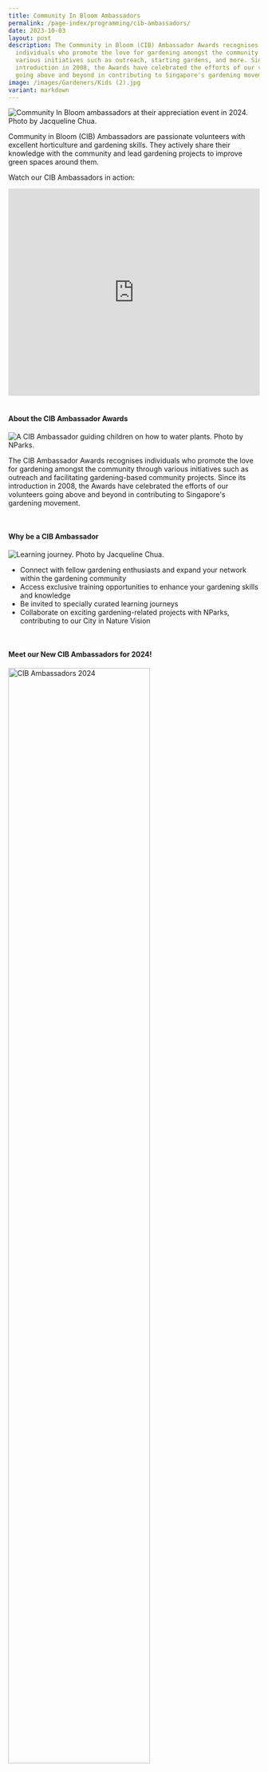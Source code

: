 ```yaml
---
title: Community In Bloom Ambassadors
permalink: /page-index/programming/cib-ambassadors/
date: 2023-10-03
layout: post
description: The Community in Bloom (CIB) Ambassador Awards recognises
  individuals who promote the love for gardening amongst the community through
  various initiatives such as outreach, starting gardens, and more. Since its
  introduction in 2008, the Awards have celebrated the efforts of our volunteers
  going above and beyond in contributing to Singapore's gardening movement.
image: /images/Gardeners/Kids (2).jpg
variant: markdown
---
```

<style>
details {
	cursor: pointer;
	}
	
details > summary {
	text-indent:-22px;
	margin-left:22px;
	}

details > p {
	margin-left: 22px;
	}

details > ol li {
	margin-left: 22px;
	font-size:
	}
	
details[open] > summary {
	font-weight: 800;
	}
	
.wrapper {
		display: grid;
		grid-template-columns: repeat(auto-fit, minmax(100px, 150px));
		grid-template-rows: auto-fit;
		column-gap: 10px;
		row-gap: 10px;
		text-align: center;
	}

.box{
		border: solid 1px #215732;
		background: #215732;
		border-radius: 10px;
		padding: 10px;
	}
</style>

<section>
	<img title="Community In Bloom ambassadors at their appreciation event in 2024. Photo by Jacqueline Chua." src="/images/Gardeners/Ambassadors_2024_JacquelineChua.jpg">
<p>Community in Bloom (CIB) Ambassadors are passionate volunteers with excellent horticulture and gardening skills. They actively share their knowledge with the community and lead gardening projects to improve green spaces around them.</p>
	
<p>Watch our CIB Ambassadors in action:</p>
	<iframe width="100%" height="415" src="https://www.youtube.com/embed/NjoavpXdiX4?si=tr229_ZUR517j94X" title="YouTube video player" frameborder="0" allow="accelerometer; autoplay; clipboard-write; encrypted-media; gyroscope; picture-in-picture; web-share" allowfullscreen=""></iframe>	<br> 
</section>

<br>
<section>	
<h4>About the CIB Ambassador Awards</h4>
	<img title="A CIB Ambassador guiding children on how to water plants. Photo by NParks." src="/images/Gardeners/kids%20(2).jpg">
	<p>The CIB Ambassador Awards recognises individuals who promote the love for gardening amongst the community through various initiatives such as outreach and facilitating gardening-based community projects. Since its introduction in 2008, the Awards have celebrated the efforts of our volunteers going above and beyond in contributing to Singapore's gardening movement.</p> 
</section>
<br>
<section>
	<h4>Why be a CIB Ambassador</h4>
	<img title="Learning journey. Photo by Jacqueline Chua." src="/images/Gardeners/Ambs_on_learning_journey__OCBC_Arboretum_.jpg">
	<ul>
		<li>Connect with fellow gardening enthusiasts and expand your network within the gardening community</li>
		<li>Access exclusive training opportunities to enhance your gardening skills and knowledge</li>
		<li>Be invited to specially curated learning journeys</li>
		<li>Collaborate on exciting gardening-related projects with NParks, contributing to our City in Nature Vision</li>
</ul></section>
<br>	
<section>
	<h4>Meet our New CIB Ambassadors for 2024!</h4>
	<img style="height:75%; width:75%" alt="CIB Ambassadors 2024" src="/images/2024%20cib%20ambassadors%20collage.jpg">
	<br><br>
</section>

<section>
	<h4>Recipients of Past CIB Ambassador Awards</h4>
<p></p>
	<ul class="jekyllcodex_accordion">
		<li><input type="checkbox" id="accordion1">
		<label for="accordion1"><strong>Click here to see the full list of our CIB Ambassadors to date!</strong></label><div>
			<table>
				<tbody>
					<tr>
						<td style="padding: 5px; text-align: left;">Abdul Kareem Bin Nizam Mohideen</td>
    					<td style="padding: 5px; text-align: left;">Albert Quek</td>
    					<td style="padding: 5px; text-align: left;">Andy Ang Hock Seng</td>
  				</tr>
  				<tr>
    					<td style="padding: 5px; text-align: left;">Ang Aik Leng Allen, PBM</td>
    					<td style="padding: 5px; text-align: left;">Angie Wong Chiew Shiar</td>
					<td style="padding: 5px; text-align: left;">Anjalai Ammal</td>
  </tr>
  <tr>
    <td style="padding: 5px; text-align: left;">Asari Bin Rafie</td>
    <td style="padding: 5px; text-align: left;">Astikoma Binte Sumali</td>
    <td style="padding: 5px; text-align: left;">Ben Thum</td>
  </tr>
  <tr>
    <td style="padding: 5px; text-align: left;">Bucktha Seelan</td>
    <td style="padding: 5px; text-align: left;">Chan Kieu</td>
    <td style="padding: 5px; text-align: left;">Cheryl, Wee Ngah Leng</td>
  </tr>
  <tr>
    <td style="padding: 5px; text-align: left;">Chia Yen Ling, Celeste</td>
    <td style="padding: 5px; text-align: left;">Choo Kim Poh, PBM</td>
    <td style="padding: 5px; text-align: left;">Chow Lai Kuen (Constance)</td>
  </tr>
  <tr>
    <td style="padding: 5px; text-align: left;">Darren Ng Boon Kiang</td>
    <td style="padding: 5px; text-align: left;">David Yu</td>
    <td style="padding: 5px; text-align: left;">Desmond Tan Soon Keong</td>
  </tr>
  <tr>
    <td style="padding: 5px; text-align: left;">Dominic Seow Eng Poo</td>
    <td style="padding: 5px; text-align: left;">Doris Yuen Kum Yeng</td>
    <td style="padding: 5px; text-align: left;">Elsie Chua Guek Muay</td>
  </tr>
  <tr>
    <td style="padding: 5px; text-align: left;">Felicia Tan</td>
    <td style="padding: 5px; text-align: left;">Fen Ng</td>
    <td style="padding: 5px; text-align: left;">Foo Jit Leang</td>
  </tr>
  <tr>
    <td style="padding: 5px; text-align: left;">Foziah Yeon</td>
    <td style="padding: 5px; text-align: left;">Frankie Tan Teck Siong</td>
    <td style="padding: 5px; text-align: left;">Fung Kah Wai, Roy</td>
  </tr>
  <tr>
    <td style="padding: 5px; text-align: left;">Gina Ong Liat Wah, PBM</td>
    <td style="padding: 5px; text-align: left;">Hamzah Bin Osman</td>
    <td style="padding: 5px; text-align: left;">Har Kiet Leng</td>
  </tr>
  <tr>
    <td style="padding: 5px; text-align: left;">Hashim Shariff</td>
    <td style="padding: 5px; text-align: left;">Hay Qing Hui</td>
    <td style="padding: 5px; text-align: left;">Iris Ho Sow Kheng</td>
  </tr>
  <tr>
    <td style="padding: 5px; text-align: left;">Ismail Bin Haji Suratman</td>
    <td style="padding: 5px; text-align: left;">James Lam Mong Wai</td>
    <td style="padding: 5px; text-align: left;">Jennifer Tan Swee Eng</td>
  </tr>
  <tr>
    <td style="padding: 5px; text-align: left;">Jimmy Oh</td>
    <td style="padding: 5px; text-align: left;">Joanora Ng Siew Lan</td>
    <td style="padding: 5px; text-align: left;">Joel Lee Zheng En</td>
  </tr>
  <tr>
    <td style="padding: 5px; text-align: left;">John Hou Chin Yong</td>
    <td style="padding: 5px; text-align: left;">Jonathan Sim Wei Ming</td>
    <td style="padding: 5px; text-align: left;">Joseph Wee En Pei</td>
  </tr>
  <tr>
    <td style="padding: 5px; text-align: left;">Josephine Tan Kwai Sim</td>
    <td style="padding: 5px; text-align: left;">Josephyne Ho</td>
    <td style="padding: 5px; text-align: left;">Joshua Liang</td>
  </tr>
  <tr>
    <td style="padding: 5px; text-align: left;">Judy Soo Poey Quin</td>
    <td style="padding: 5px; text-align: left;">Julia Liew Ah Sau</td>
    <td style="padding: 5px; text-align: left;">Julie Lim Mei Ying</td>
  </tr>
  <tr>
    <td style="padding: 5px; text-align: left;">Kamisah Bte Atan</td>
    <td style="padding: 5px; text-align: left;">Kevin Tan</td>
    <td style="padding: 5px; text-align: left;">Kirtida Mekani</td>
  </tr>
  <tr>
    <td style="padding: 5px; text-align: left;">Koh Yau Liong, Victor</td>
    <td style="padding: 5px; text-align: left;">Kong Wah Beng</td>
    <td style="padding: 5px; text-align: left;">Lalithama Nair</td>
  </tr>
  <tr>
    <td style="padding: 5px; text-align: left;">Lee Wei Ming</td>
    <td style="padding: 5px; text-align: left;">Leow Boon Geok Peggy</td>
    <td style="padding: 5px; text-align: left;">Lim Bee-Lee</td>
  </tr>
  <tr>
    <td style="padding: 5px; text-align: left;">Lim Keng Tiong</td>
    <td style="padding: 5px; text-align: left;">Lim Kian Lam</td>
    <td style="padding: 5px; text-align: left;">Lynnette Terh</td>
  </tr>
  <tr>
    <td style="padding: 5px; text-align: left;">May Lee May La</td>
    <td style="padding: 5px; text-align: left;">Mohan s/o Krishnamoorthy</td>
    <td style="padding: 5px; text-align: left;">Mohd Fairus Abd Manaf</td>
  </tr>
  <tr>
    <td style="padding: 5px; text-align: left;">Ng Jia Wei</td>
    <td style="padding: 5px; text-align: left;">Norasikin Bte Supelan</td>
    <td style="padding: 5px; text-align: left;">Normala Bte Alias</td>
  </tr>
  <tr>
    <td style="padding: 5px; text-align: left;">Oh Kee Swee</td>
    <td style="padding: 5px; text-align: left;">Ong Joo Heng Jason</td>
    <td style="padding: 5px; text-align: left;">Peter Sequeira</td>
  </tr>
  <tr>
    <td style="padding: 5px; text-align: left;">Philip Li Chia Hui</td>
    <td style="padding: 5px; text-align: left;">Phoon Lyvenne</td>
    <td style="padding: 5px; text-align: left;">Prakash Jethwa</td>
  </tr>
  <tr>
    <td style="padding: 5px; text-align: left;">Ramasamy Sangaralingam</td>
    <td style="padding: 5px; text-align: left;">Rehna Mohammed Minhaj</td>
    <td style="padding: 5px; text-align: left;">Richard Ashworth</td>
  </tr>
  <tr>
    <td style="padding: 5px; text-align: left;">Rosalind Tan</td>
    <td style="padding: 5px; text-align: left;">Roseli Bin Rasiman</td>
    <td style="padding: 5px; text-align: left;">Rosita Mary Cedillo</td>
  </tr>
  <tr>
    <td style="padding: 5px; text-align: left;">Salbiah Bte Osman, PBM</td>
    <td style="padding: 5px; text-align: left;">Shaji Maroli Varada</td>
    <td style="padding: 5px; text-align: left;">Shariff Bin Ahmad Jusuf</td>
  </tr>
  <tr>
    <td style="padding: 5px; text-align: left;">Siva Rajoo, PBM</td>
    <td style="padding: 5px; text-align: left;">Syaiful Hakim Bin Muslim</td>
    <td style="padding: 5px; text-align: left;">Sylvia Chua Bee Choo</td>
  </tr>
  <tr>
    <td style="padding: 5px; text-align: left;">Tan Khai Cher, Daryl, PBM</td>
    <td style="padding: 5px; text-align: left;">Tan Siew Gek</td>
    <td style="padding: 5px; text-align: left;">Tan Thean Teng</td>
  </tr>
  <tr>
    <td style="padding: 5px; text-align: left;">Tan Wai Loon</td>
    <td style="padding: 5px; text-align: left;">Tay Sock Lyn Sharon</td>
    <td style="padding: 5px; text-align: left;">Tee Kok Chuan, PBM</td>
  </tr>
  <tr>
    <td style="padding: 5px; text-align: left;">Teh Mooi Yan</td>
    <td style="padding: 5px; text-align: left;">Teng Boon Bee</td>
    <td style="padding: 5px; text-align: left;">Tian How Ming</td>
  </tr>
  <tr>
    <td style="padding: 5px; text-align: left;">Tony Yau Tong Ngee, PBM</td>
    <td style="padding: 5px; text-align: left;">Victor Poh</td>
    <td style="padding: 5px; text-align: left;">Wendy Looi Lay Choo</td>
  </tr>
  <tr>
    <td style="padding: 5px; text-align: left;">Wendy Tan Wan Li</td>
    <td style="padding: 5px; text-align: left;">Wilson Wong Shih Peng</td>
    <td style="padding: 5px; text-align: left;">Yeap Khek Teong</td>
  </tr>
  <tr>
    <td style="padding: 5px; text-align: left;">Yip Foong Yee</td>
    <td style="padding: 5px; text-align: left;">Zhang Jing</td>
    <td style="padding: 5px; text-align: left;">Zuhir Bin Taib</td>
  </tr>
</tbody></table>
				
			
		</div></li>
	</ul>
</section>